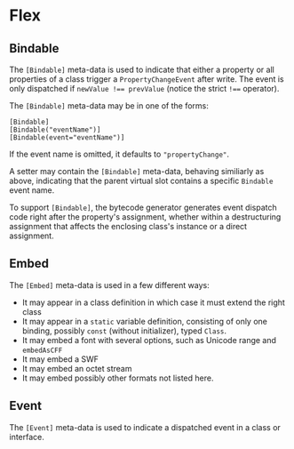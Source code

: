 # Flex

## Bindable

The `[Bindable]` meta-data is used to indicate that either a property or all properties of a class trigger a `PropertyChangeEvent` after write. The event is only dispatched if `newValue !== prevValue` (notice the strict `!==` operator).

The `[Bindable]` meta-data may be in one of the forms:

```
[Bindable]
[Bindable("eventName")]
[Bindable(event="eventName")]
```

If the event name is omitted, it defaults to `"propertyChange"`.

A setter may contain the `[Bindable]` meta-data, behaving similiarly as above, indicating that the parent virtual slot contains a specific `Bindable` event name.

To support `[Bindable]`, the bytecode generator generates event dispatch code right after the property's assignment, whether within a destructuring assignment that affects the enclosing class's instance or a direct assignment.

## Embed

The `[Embed]` meta-data is used in a few different ways:

* It may appear in a class definition in which case it must extend the right class
* It may appear in a `static` variable definition, consisting of only one binding, possibly `const` (without initializer), typed `Class`.
* It may embed a font with several options, such as Unicode range and `embedAsCFF`
* It may embed a SWF
* It may embed an octet stream
* It may embed possibly other formats not listed here.

## Event

The `[Event]` meta-data is used to indicate a dispatched event in a class or interface.